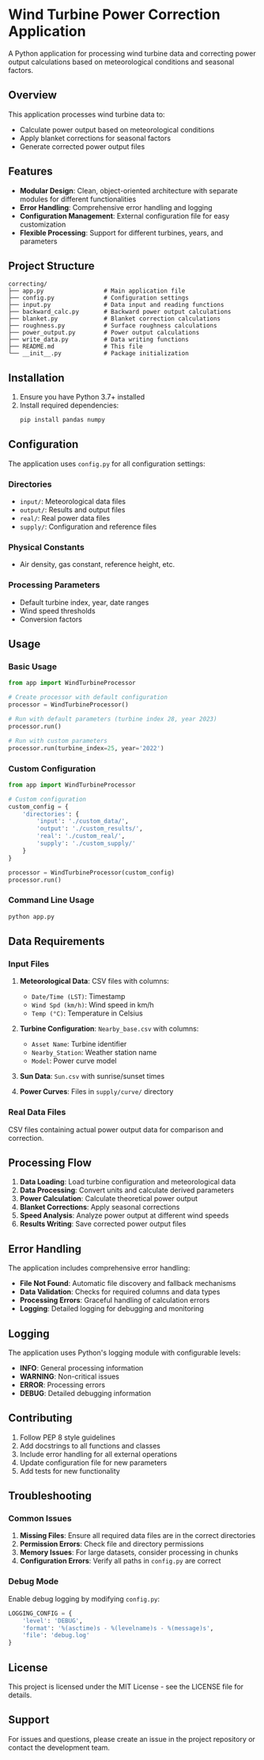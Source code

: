 # Wind Turbine Power Correction Application

A Python application for processing wind turbine data and correcting power output calculations based on meteorological conditions and seasonal factors.

## Overview

This application processes wind turbine data to:

- Calculate power output based on meteorological conditions
- Apply blanket corrections for seasonal factors
- Generate corrected power output files

## Features

- **Modular Design**: Clean, object-oriented architecture with separate modules for different functionalities
- **Error Handling**: Comprehensive error handling and logging
- **Configuration Management**: External configuration file for easy customization
- **Flexible Processing**: Support for different turbines, years, and parameters

## Project Structure

```
correcting/
├── app.py                 # Main application file
├── config.py              # Configuration settings
├── input.py               # Data input and reading functions
├── backward_calc.py       # Backward power output calculations
├── blanket.py             # Blanket correction calculations
├── roughness.py           # Surface roughness calculations
├── power_output.py        # Power output calculations
├── write_data.py          # Data writing functions
├── README.md              # This file
└── __init__.py            # Package initialization
```

## Installation

1. Ensure you have Python 3.7+ installed
2. Install required dependencies:
   ```bash
   pip install pandas numpy
   ```

## Configuration

The application uses `config.py` for all configuration settings:

### Directories

- `input/`: Meteorological data files
- `output/`: Results and output files
- `real/`: Real power data files
- `supply/`: Configuration and reference files

### Physical Constants

- Air density, gas constant, reference height, etc.

### Processing Parameters

- Default turbine index, year, date ranges
- Wind speed thresholds
- Conversion factors

## Usage

### Basic Usage

```python
from app import WindTurbineProcessor

# Create processor with default configuration
processor = WindTurbineProcessor()

# Run with default parameters (turbine index 28, year 2023)
processor.run()

# Run with custom parameters
processor.run(turbine_index=25, year='2022')
```

### Custom Configuration

```python
from app import WindTurbineProcessor

# Custom configuration
custom_config = {
    'directories': {
        'input': './custom_data/',
        'output': './custom_results/',
        'real': './custom_real/',
        'supply': './custom_supply/'
    }
}

processor = WindTurbineProcessor(custom_config)
processor.run()
```

### Command Line Usage

```bash
python app.py
```

## Data Requirements

### Input Files

1. **Meteorological Data**: CSV files with columns:

   - `Date/Time (LST)`: Timestamp
   - `Wind Spd (km/h)`: Wind speed in km/h
   - `Temp (°C)`: Temperature in Celsius

2. **Turbine Configuration**: `Nearby_base.csv` with columns:

   - `Asset Name`: Turbine identifier
   - `Nearby_Station`: Weather station name
   - `Model`: Power curve model

3. **Sun Data**: `Sun.csv` with sunrise/sunset times

4. **Power Curves**: Files in `supply/curve/` directory

### Real Data Files

CSV files containing actual power output data for comparison and correction.

## Processing Flow

1. **Data Loading**: Load turbine configuration and meteorological data
2. **Data Processing**: Convert units and calculate derived parameters
3. **Power Calculation**: Calculate theoretical power output
4. **Blanket Corrections**: Apply seasonal corrections
5. **Speed Analysis**: Analyze power output at different wind speeds
7. **Results Writing**: Save corrected power output files

## Error Handling

The application includes comprehensive error handling:

- **File Not Found**: Automatic file discovery and fallback mechanisms
- **Data Validation**: Checks for required columns and data types
- **Processing Errors**: Graceful handling of calculation errors
- **Logging**: Detailed logging for debugging and monitoring

## Logging

The application uses Python's logging module with configurable levels:

- **INFO**: General processing information
- **WARNING**: Non-critical issues
- **ERROR**: Processing errors
- **DEBUG**: Detailed debugging information

## Contributing

1. Follow PEP 8 style guidelines
2. Add docstrings to all functions and classes
3. Include error handling for all external operations
4. Update configuration file for new parameters
5. Add tests for new functionality

## Troubleshooting

### Common Issues

1. **Missing Files**: Ensure all required data files are in the correct directories
2. **Permission Errors**: Check file and directory permissions
3. **Memory Issues**: For large datasets, consider processing in chunks
4. **Configuration Errors**: Verify all paths in `config.py` are correct

### Debug Mode

Enable debug logging by modifying `config.py`:

```python
LOGGING_CONFIG = {
    'level': 'DEBUG',
    'format': '%(asctime)s - %(levelname)s - %(message)s',
    'file': 'debug.log'
}
```

## License

This project is licensed under the MIT License - see the LICENSE file for details.

## Support

For issues and questions, please create an issue in the project repository or contact the development team.
